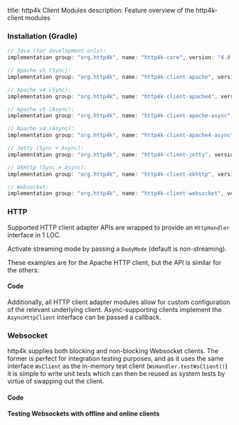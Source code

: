 title: http4k Client Modules
description: Feature overview of the http4k-client modules

### Installation (Gradle)

```groovy
// Java (for development only):
implementation group: "org.http4k", name: "http4k-core", version: "4.8.0.0"

// Apache v5 (Sync): 
implementation group: "org.http4k", name: "http4k-client-apache", version: "4.8.0.0"

// Apache v4 (Sync): 
implementation group: "org.http4k", name: "http4k-client-apache4", version: "4.8.0.0"

// Apache v5 (Async): 
implementation group: "org.http4k", name: "http4k-client-apache-async", version: "4.8.0.0"

// Apache v4 (Async): 
implementation group: "org.http4k", name: "http4k-client-apache4-async", version: "4.8.0.0"

// Jetty (Sync + Async): 
implementation group: "org.http4k", name: "http4k-client-jetty", version: "4.8.0.0"

// OkHttp (Sync + Async): 
implementation group: "org.http4k", name: "http4k-client-okhttp", version: "4.8.0.0"

// Websocket: 
implementation group: "org.http4k", name: "http4k-client-websocket", version: "4.8.0.0"
```

### HTTP
Supported HTTP client adapter APIs are wrapped to provide an `HttpHandler` interface in 1 LOC.

Activate streaming mode by passing a `BodyMode` (default is non-streaming).

These examples are for the Apache HTTP client, but the API is similar for the others:

#### Code [<img class="octocat"/>](https://github.com/http4k/http4k/blob/master/src/docs/guide/modules/clients/example_http.kt)

<script src="https://gist-it.appspot.com/https://github.com/http4k/http4k/blob/master/src/docs/guide/modules/clients/example_http.kt"></script>

Additionally, all HTTP client adapter modules allow for custom configuration of the relevant underlying client. Async-supporting clients implement the `AsyncHttpClient` interface can be passed a callback.

### Websocket
http4k supplies both blocking and non-blocking Websocket clients. The former is perfect for integration testing purposes, and as it uses the same interface `WsClient` as the in-memory test client (`WsHandler.testWsClient()`) it is simple to write unit tests which can then be reused as system tests by virtue of swapping out the client.

#### Code [<img class="octocat"/>](https://github.com/http4k/http4k/blob/master/src/docs/guide/modules/clients/example_websocket.kt)

<script src="https://gist-it.appspot.com/https://github.com/http4k/http4k/blob/master/src/docs/guide/modules/clients/example_websocket.kt"></script>

#### Testing Websockets with offline and online clients [<img class="octocat"/>](https://github.com/http4k/http4k/blob/master/src/docs/guide/modules/clients/TestingWebsockets.kt)

<script src="https://gist-it.appspot.com/https://github.com/http4k/http4k/blob/master/src/docs/guide/modules/clients/TestingWebsockets.kt"></script>
